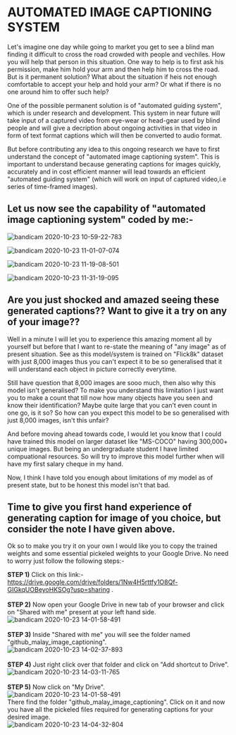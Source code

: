 # AUTOMATED IMAGE CAPTIONING SYSTEM

Let's imagine one day while going to market you get to see a blind man finding it difficult to cross the road crowded with people and vechiles. How you will help that person in this situation. One way to help is to first ask his permission, make him hold your arm and then help him to cross the road. But is it permanent solution? What about the situation if heis not enough comfortable to accept your help and hold your arm? Or what if there is no one around him to offer such help?

One of the possible permanent solution is of "automated guiding system", which is under research and development. This system in near future will take input of a captured video from eye-wear or head-gear used by blind people and will give a decription about ongoing activities in that video in form of text format captions which will then be converted to audio format. 

But before contributing any idea to this ongoing research we have to first understand the concept of "automated image captioning system". This is important to understand because generating captions for images quickly, accurately and in cost efficient manner will lead towards an efficient "automated guiding system" (which will work on input of captured video,i.e series of time-framed images).

## Let us now see the capability of "automated image captioning system" coded by me:-

![bandicam 2020-10-23 10-59-22-783](https://user-images.githubusercontent.com/71775151/96964503-30691400-1528-11eb-9b5a-821e9984aa33.jpg)

![bandicam 2020-10-23 11-01-07-074](https://user-images.githubusercontent.com/71775151/96965333-97d39380-1529-11eb-8f0e-1ac51c337c4d.jpg)

![bandicam 2020-10-23 11-19-08-501](https://user-images.githubusercontent.com/71775151/96965388-b0dc4480-1529-11eb-89d9-5c3dbb037e0d.jpg)

![bandicam 2020-10-23 11-31-19-095](https://user-images.githubusercontent.com/71775151/96965447-cb162280-1529-11eb-8d54-4b1932950972.jpg)

## Are you just shocked and amazed seeing these generated captions?? Want to give it a try on any of your image?? 

Well in a minute I will let you to experience this amazing moment all by yourself but before that I want to re-state the meaning of "any image" as of present situation. See as this model/system is trained on "Flick8k" dataset with just 8,000 images thus you can't expect it to be so generalised that it will understand each object in picture correctly everytime. 

Still have question that 8,000 images are sooo much, then also why this model isn't generalised? To make you understand this limitation I just want you to make a count that till now how many objects have you seen and know their identification? Maybe quite large that you can't even count in one go, is it so? So how can you expect this model to be so generalised with just 8,000 images, isn't this unfair?   

And before moving ahead towards code, I would let you know that I could have trained this model on larger dataset like "MS-COCO" having 300,000+ unique images. But being an undergraduate student I have limited compuational resources. So will try to improve this model further when will have my first salary cheque in my hand.

Now, I think I have told you enough about limitations of my model as of present state, but to be honest this model isn't that bad.

## Time to give you first hand experience of generating caption for image of you choice, but consider the note I have given above.
Ok so to make you try it on your own I would like you to copy the trained weights and some essential pickeled weights to your Google Drive. No need to worry just follow the following steps:-

**STEP 1)** Click on this link:- https://drive.google.com/drive/folders/1Nw4H5rttfy1O8Qf-GIGkqUOBeyoHKSOg?usp=sharing .<br><br>
**STEP 2)** Now open your Google Drive in new tab of your browser and click on "Shared with me" present at your left hand side.<br>
![bandicam 2020-10-23 14-01-58-491](https://user-images.githubusercontent.com/71775151/96978348-e4c06580-153b-11eb-9f9c-c29abd226b99.jpg)<br><br>
**STEP 3)** Inside "Shared with me" you will see the folder named "github_malay_image_captioning".<br>
![bandicam 2020-10-23 14-02-37-893](https://user-images.githubusercontent.com/71775151/96978633-31a43c00-153c-11eb-825a-680a3978bff0.jpg)<br><br>
**STEP 4)** Just right click over that folder and click on "Add shortcut to Drive".<br>
![bandicam 2020-10-23 14-03-11-765](https://user-images.githubusercontent.com/71775151/96978872-77610480-153c-11eb-9b88-1777fcffd1fc.jpg)<br><br>
**STEP 5)** Now click on "My Drive".<br> 
![bandicam 2020-10-23 14-01-58-491](https://user-images.githubusercontent.com/71775151/96978348-e4c06580-153b-11eb-9f9c-c29abd226b99.jpg)<br>
There find the folder "github_malay_image_captioning". Click on it and now you have all the pickeled files required for generating captions for your desired image.<br>
![bandicam 2020-10-23 14-04-32-804](https://user-images.githubusercontent.com/71775151/96981033-269ddb80-153d-11eb-8265-729abdae19ca.jpg)<br><br>
